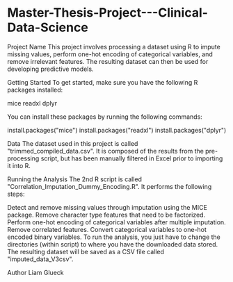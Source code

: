 # Master-Thesis-Project---Clinical-Data-Science

Project Name
This project involves processing a dataset using R to impute missing values, perform one-hot encoding of categorical variables, and remove irrelevant features. The resulting dataset can then be used for developing predictive models.

Getting Started
To get started, make sure you have the following R packages installed:

mice
readxl
dplyr

You can install these packages by running the following commands:

>>
install.packages("mice")
install.packages("readxl")
install.packages("dplyr")
>> 

Data
The dataset used in this project is called "trimmed_compiled_data.csv". It is composed of the results from the pre-processing script, but has been manually filtered in Excel prior to importing it into R.

Running the Analysis
The 2nd R script is called "Correlation_Imputation_Dummy_Encoding.R". It performs the following steps:

Detect and remove missing values through imputation using the MICE package.
Remove character type features that need to be factorized.
Perform one-hot encoding of categorical variables after multiple imputation.
Remove correlated features.
Convert categorical variables to one-hot encoded binary variables.
To run the analysis, you just have to change the directories (within script) to where you have the downloaded data stored. 
The resulting dataset will be saved as a CSV file called "imputed_data_V3csv".

Author
Liam Glueck  
